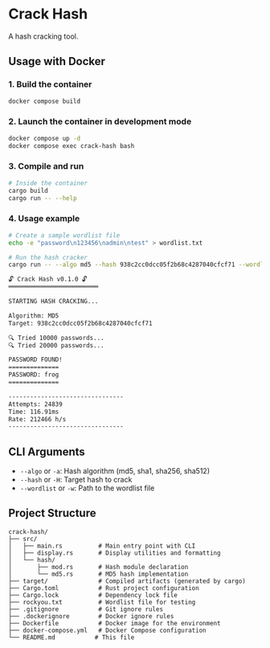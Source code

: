# Crack Hash

A hash cracking tool.

## Usage with Docker

### 1. Build the container
```bash
docker compose build
```

### 2. Launch the container in development mode
```bash
docker compose up -d
docker compose exec crack-hash bash
```

### 3. Compile and run
```bash
# Inside the container
cargo build
cargo run -- --help
```

### 4. Usage example
```bash
# Create a sample wordlist file
echo -e "password\n123456\nadmin\ntest" > wordlist.txt

# Run the hash cracker
cargo run -- --algo md5 --hash 938c2cc0dcc05f2b68c4287040cfcf71 --wordlist rockyou.txt
```

```bash
🔓 Crack Hash v0.1.0 🔓
═════════════════════════

STARTING HASH CRACKING...

Algorithm: MD5
Target: 938c2cc0dcc05f2b68c4287040cfcf71

🔍 Tried 10000 passwords...
🔍 Tried 20000 passwords...

PASSWORD FOUND!
==============
PASSWORD: frog    
==============

--------------------------------
Attempts: 24839
Time: 116.91ms
Rate: 212466 h/s
--------------------------------
```

## CLI Arguments

- `--algo` or `-a`: Hash algorithm (md5, sha1, sha256, sha512)
- `--hash` or `-H`: Target hash to crack
- `--wordlist` or `-w`: Path to the wordlist file

## Project Structure

```
crack-hash/
├── src/
│   ├── main.rs          # Main entry point with CLI
│   ├── display.rs       # Display utilities and formatting
│   └── hash/
│       ├── mod.rs       # Hash module declaration
│       └── md5.rs       # MD5 hash implementation
├── target/              # Compiled artifacts (generated by cargo)
├── Cargo.toml           # Rust project configuration
├── Cargo.lock           # Dependency lock file
├── rockyou.txt          # Wordlist file for testing
├── .gitignore           # Git ignore rules
├── .dockerignore        # Docker ignore rules
├── Dockerfile           # Docker image for the environment
├── docker-compose.yml   # Docker Compose configuration
└── README.md           # This file
``` 